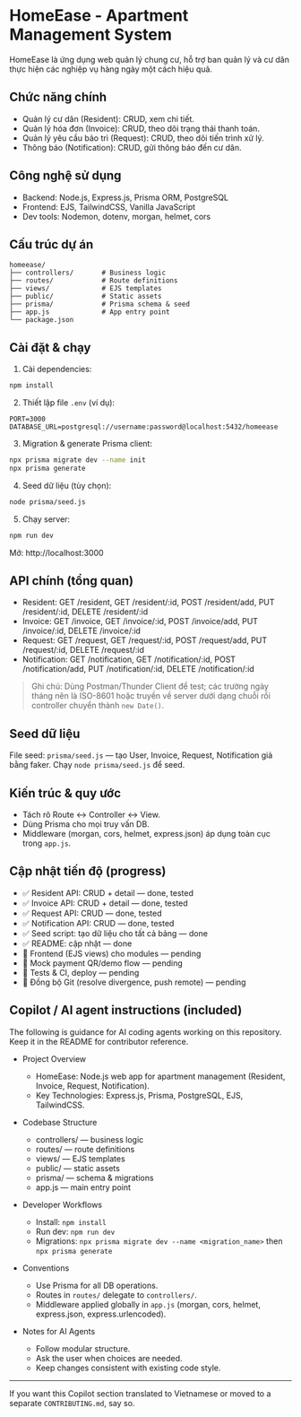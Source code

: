 # HomeEase - Apartment Management System

HomeEase là ứng dụng web quản lý chung cư, hỗ trợ ban quản lý và cư dân thực hiện các nghiệp vụ hàng ngày một cách hiệu quả.

## Chức năng chính
- Quản lý cư dân (Resident): CRUD, xem chi tiết.
- Quản lý hóa đơn (Invoice): CRUD, theo dõi trạng thái thanh toán.
- Quản lý yêu cầu bảo trì (Request): CRUD, theo dõi tiến trình xử lý.
- Thông báo (Notification): CRUD, gửi thông báo đến cư dân.

## Công nghệ sử dụng
- Backend: Node.js, Express.js, Prisma ORM, PostgreSQL  
- Frontend: EJS, TailwindCSS, Vanilla JavaScript  
- Dev tools: Nodemon, dotenv, morgan, helmet, cors

## Cấu trúc dự án
```
homeease/
├── controllers/       # Business logic
├── routes/            # Route definitions
├── views/             # EJS templates
├── public/            # Static assets
├── prisma/            # Prisma schema & seed
├── app.js             # App entry point
└── package.json
```

## Cài đặt & chạy
1. Cài dependencies:
```bash
npm install
```
2. Thiết lập file `.env` (ví dụ):
```
PORT=3000
DATABASE_URL=postgresql://username:password@localhost:5432/homeease
```
3. Migration & generate Prisma client:
```bash
npx prisma migrate dev --name init
npx prisma generate
```
4. Seed dữ liệu (tùy chọn):
```bash
node prisma/seed.js
```
5. Chạy server:
```bash
npm run dev
```
Mở: http://localhost:3000

## API chính (tổng quan)
- Resident: GET /resident, GET /resident/:id, POST /resident/add, PUT /resident/:id, DELETE /resident/:id  
- Invoice: GET /invoice, GET /invoice/:id, POST /invoice/add, PUT /invoice/:id, DELETE /invoice/:id  
- Request: GET /request, GET /request/:id, POST /request/add, PUT /request/:id, DELETE /request/:id  
- Notification: GET /notification, GET /notification/:id, POST /notification/add, PUT /notification/:id, DELETE /notification/:id

> Ghi chú: Dùng Postman/Thunder Client để test; các trường ngày tháng nên là ISO-8601 hoặc truyền về server dưới dạng chuỗi rồi controller chuyển thành `new Date()`.

## Seed dữ liệu
File seed: `prisma/seed.js` — tạo User, Invoice, Request, Notification giả bằng faker. Chạy `node prisma/seed.js` để seed.

## Kiến trúc & quy ước
- Tách rõ Route ↔ Controller ↔ View.  
- Dùng Prisma cho mọi truy vấn DB.  
- Middleware (morgan, cors, helmet, express.json) áp dụng toàn cục trong `app.js`.

## Cập nhật tiến độ (progress)
- ✅ Resident API: CRUD + detail — done, tested  
- ✅ Invoice API: CRUD + detail — done, tested  
- ✅ Request API: CRUD — done, tested  
- ✅ Notification API: CRUD — done, tested  
- ✅ Seed script: tạo dữ liệu cho tất cả bảng — done  
- ✅ README: cập nhật — done  
- 🔲 Frontend (EJS views) cho modules — pending  
- 🔲 Mock payment QR/demo flow — pending  
- 🔲 Tests & CI, deploy — pending  
- 🔲 Đồng bộ Git (resolve divergence, push remote) — pending

## Copilot / AI agent instructions (included)
The following is guidance for AI coding agents working on this repository. Keep it in the README for contributor reference.

- Project Overview
  - HomeEase: Node.js web app for apartment management (Resident, Invoice, Request, Notification).
  - Key Technologies: Express.js, Prisma, PostgreSQL, EJS, TailwindCSS.

- Codebase Structure
  - controllers/ — business logic
  - routes/ — route definitions
  - views/ — EJS templates
  - public/ — static assets
  - prisma/ — schema & migrations
  - app.js — main entry point

- Developer Workflows
  - Install: `npm install`
  - Run dev: `npm run dev`
  - Migrations: `npx prisma migrate dev --name <migration_name>` then `npx prisma generate`

- Conventions
  - Use Prisma for all DB operations.
  - Routes in `routes/` delegate to `controllers/`.
  - Middleware applied globally in `app.js` (morgan, cors, helmet, express.json, express.urlencoded).

- Notes for AI Agents
  - Follow modular structure.
  - Ask the user when choices are needed.
  - Keep changes consistent with existing code style.

---

If you want this Copilot section translated to Vietnamese or moved to a separate `CONTRIBUTING.md`, say so.
